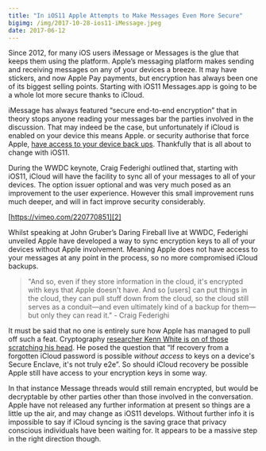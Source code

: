 ```yaml
---
title: "In iOS11 Apple Attempts to Make Messages Even More Secure"
bigimg: /img/2017-10-28-ios11-iMessage.jpeg
date: 2017-06-12
---
```


Since 2012, for many iOS users iMessage or Messages is the glue that keeps them using the platform. Apple’s messaging platform makes sending and receiving messages on any of your devices a breeze. It may have stickers, and now Apple Pay payments, but encryption has always been one of its biggest selling points. Starting with iOS11 Messages.app is going to be a whole lot more secure thanks to iCloud.

iMessage has always featured “secure end-to-end encryption” that in theory stops anyone reading your messages bar the parties involved in the discussion. That may indeed be the case, but unfortunately if iCloud is enabled on your device this means Apple. or security authorise that force Apple, [have access to your device back ups][1]. Thankfully that is all about to change with iOS11.

During the WWDC keynote, Craig Federighi outlined that, starting with iOS11, iCloud will have the facility to sync all of your messages to all of your devices. The option issuer optional and was very much posed as an improvement to the user experience. However this small improvement runs much deeper, and will in fact improve security considerably. 

[https://vimeo.com/220770851][2]

Whilst speaking at John Gruber’s Daring Fireball live at WWDC, Federighi unveiled Apple have developed a way to sync encryption keys to all of your devices without Apple involvement. Meaning Apple does not have access to your messages at any point in the process, so no more compromised iCloud backups. 

> "And so, even if they store information in the cloud, it's encrypted with keys that Apple doesn't have. And so [users] can put things in the cloud, they can pull stuff down from the cloud, so the cloud still serves as a conduit—and even ultimately kind of a backup for them—but only they can read it." - Craig Federighi

It must be said that no one is entirely sure how Apple has managed to pull off such a feat. Cryptography [researcher Kenn White is on of those scratching his head][3]. He posed the question that “If recovery from a forgotten iCloud password is possible *without access* to keys on a device's Secure Enclave, it's not truly e2e”. So should iCloud recovery be possible Apple still have access to your encryption keys in some way.

In that instance Message threads would still remain encrypted, but would be decryptable by other parties other than those involved in the conversation. Apple have not released any further information at present so things are a little up the air, and may change as iOS11 develops. Without further info it is impossible to say if iCloud syncing is the saving grace that privacy conscious individuals have been waiting for. It appears to be a massive step in the right direction though. 

[1]:	https://motherboard.vice.com/en_us/article/psa-apple-can-still-see-your-imessages-if-you-enable-icloud
[2]:	https://vimeo.com/220770851
[3]:	https://motherboard.vice.com/en_us/article/apple-is-trying-to-make-your-imessages-even-more-private